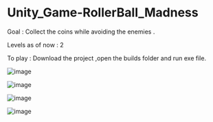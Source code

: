 # Unity_Game-RollerBall_Madness

Goal : Collect the coins while avoiding the enemies .

Levels as of now : 2

To play : Download the project ,open the builds folder and run exe file.

![image](https://user-images.githubusercontent.com/36453230/97418338-b8875900-192e-11eb-85bf-9c3aed7db5e8.png)


![image](https://user-images.githubusercontent.com/36453230/97421997-32b9dc80-1933-11eb-9db2-2150b4f807db.png)


![image](https://user-images.githubusercontent.com/36453230/97422033-3fd6cb80-1933-11eb-8df4-60cd34b062b7.png)


![image](https://user-images.githubusercontent.com/36453230/97422333-ab209d80-1933-11eb-97a0-918d1051c2a8.png)


